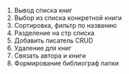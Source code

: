 1. Вывод списка книг
2. Выбор из списка конкретной книги
3. Сортировка, фильтр по названию
4. Разделение на стр списка
5. Добавить писатель CRUD
6. Удаление для книг
7. Связать автора и книги
8. Формирование библиограф папки
